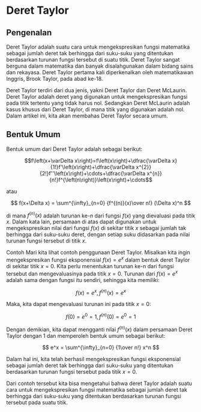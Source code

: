 # Deret Taylor
## Pengenalan
Deret Taylor adalah suatu cara untuk mengekspresikan fungsi matematika sebagai jumlah deret tak berhingga dari suku-suku yang ditentukan berdasarkan turunan fungsi tersebut di suatu titik. Deret Taylor sangat berguna dalam matematika dan banyak disalahgunakan dalam bidang sains dan rekayasa. Deret Taylor pertama kali diperkenalkan oleh matematikawan Inggris, Brook Taylor, pada abad ke-18.

Deret Taylor terdiri dari dua jenis, yakni Deret Taylor dan Deret McLaurin. Deret Taylor adalah deret yang digunakan untuk mengekspresikan fungsi pada titik tertentu yang tidak harus nol. Sedangkan Deret McLaurin adalah kasus khusus dari Deret Taylor, di mana titik yang digunakan adalah nol. Dalam artikel ini, kita akan membahas Deret Taylor secara umum.

## Bentuk Umum
Bentuk umum dari Deret Taylor adalah sebagai berikut:

$$f\left(x+\varDelta x\right)=f\left(x\right)+\dfrac{\varDelta x}{1!}f'\left(x\right)+\dfrac{\varDelta x^{2}}{2!}f''\left(x\right)+\cdots+\dfrac{\varDelta x^{n}}{n!}f^{\left(n\right)}\left(x\right)+\cdots$$

atau 

$$ f(x+\Delta x) = \sum^{\infty}_{n=0} {f^{(n)}(x)\over n!} (\Delta x)^n $$
 
di mana $f^{(n)}(x)$ adalah turunan ke-$n$ dari fungsi $f(x)$ yang dievaluasi pada titik $x$. Dalam kata lain, persamaan di atas dapat digunakan untuk mengekspresikan nilai dari fungsi $f(x)$ di sekitar titik $x$ sebagai jumlah tak berhingga dari suku-suku deret, dengan setiap suku didasarkan pada nilai turunan fungsi tersebut di titik $x$.

Contoh
Mari kita lihat contoh penggunaan Deret Taylor. Misalkan kita ingin mengekspresikan fungsi eksponensial $f(x) = e^x$ dalam bentuk deret Taylor di sekitar titik $x=0$. Kita perlu menentukan turunan ke-n dari fungsi tersebut dan mengevaluasinya pada titik $x=0$. Turunan dari $f(x) = e^x$ adalah sama dengan fungsi itu sendiri, sehingga kita memiliki:

$$ f(x) = e^x , f^{(n)}(x) = e^x $$
 
Maka, kita dapat mengevaluasi turunan ini pada titik $x=0$:

$$ f(0) = e^0 = 1 , f^{(n)}(0) = e^0 = 1 $$ 

Dengan demikian, kita dapat mengganti nilai $f^{(n)}(x)$ dalam persamaan Deret Taylor dengan 1 dan memperoleh bentuk umum sebagai berikut:

$$ e^x = \sum^{\infty}_{n=0} {1\over n!} x^n $$
 
Dalam hal ini, kita telah berhasil mengekspresikan fungsi eksponensial sebagai jumlah deret tak berhingga dari suku-suku yang ditentukan berdasarkan turunan fungsi tersebut pada titik $x=0$.


Dari contoh tersebut kita bisa mengetahui bahwa deret Taylor adalah suatu cara untuk mengekspresikan fungsi matematika sebagai jumlah deret tak berhingga dari suku-suku yang ditentukan berdasarkan turunan fungsi tersebut pada suatu titik.
